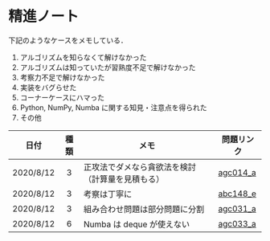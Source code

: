 # 精進ノート

下記のようなケースをメモしている．

1. アルゴリズムを知らなくて解けなかった
1. アルゴリズムは知っていたが習熟度不足で解けなかった
1. 考察力不足で解けなかった
1. 実装をバグらせた
1. コーナーケースにハマった
1. Python, NumPy, Numba に関する知見・注意点を得られた
1. その他

|    日付    | 種類 |        メモ      | 問題リンク |
|------------| :--: | ---------------- | ---------- |
| 2020/8/12  |  3   | 正攻法でダメなら貪欲法を検討（計算量を見積もる） | [agc014_a](https://atcoder.jp/contests/agc014/tasks/agc014_a)
| 2020/8/12  |  3   | 考察は丁寧に | [abc148_e](https://atcoder.jp/contests/abc148/tasks/abc148_e)
| 2020/8/12  |  3   | 組み合わせ問題は部分問題に分割 | [agc031_a](https://atcoder.jp/contests/agc031/tasks/agc031_a)
| 2020/8/12  |  6   | Numba は deque が使えない | [agc033_a](https://atcoder.jp/contests/agc033/tasks/agc033_a)
